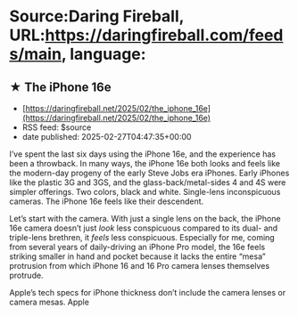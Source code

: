 # Source:Daring Fireball, URL:https://daringfireball.com/feeds/main, language:

## ★ The iPhone 16e
 - [https://daringfireball.net/2025/02/the_iphone_16e](https://daringfireball.net/2025/02/the_iphone_16e)
 - RSS feed: $source
 - date published: 2025-02-27T04:47:35+00:00

<p>I’ve spent the last six days using the iPhone 16e, and the experience has been a throwback. In many ways, the iPhone 16e both looks and feels like the modern-day progeny of the early Steve Jobs era iPhones. Early iPhones like the plastic 3G and 3GS, and the glass-back/metal-sides 4 and 4S were simpler offerings. Two colors, black and white. Single-lens inconspicuous cameras. The iPhone 16e feels like their descendent.</p>

<p>Let’s start with the camera. With just a single lens on the back, the iPhone 16e camera doesn’t just <em>look</em> less conspicuous compared to its dual- and triple-lens brethren, it <em>feels</em> less conspicuous. Especially for me, coming from several years of daily-driving an iPhone Pro model, the 16e feels striking smaller in hand and pocket because it lacks the entire “mesa” protrusion from which iPhone 16 and 16 Pro camera lenses themselves protrude. </p>

<p>Apple’s tech specs for iPhone thickness don’t include the camera lenses or camera mesas. Apple

